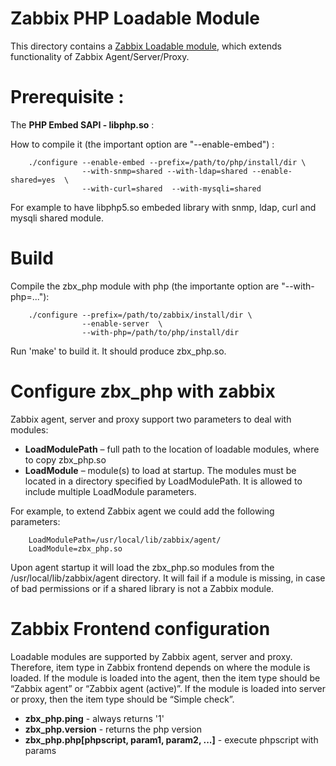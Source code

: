 # Zabbix PHP Loadable Module

This directory contains a [Zabbix Loadable module](https://www.zabbix.com/documentation/3.2/manual/config/items/loadablemodules), which extends functionality of Zabbix
Agent/Server/Proxy. 

# Prerequisite :

The **PHP Embed SAPI - libphp.so** :

How to compile it (the important option are "--enable-embed") :
```
	./configure --enable-embed --prefix=/path/to/php/install/dir \
		        --with-snmp=shared --with-ldap=shared --enable-shared=yes  \
		        --with-curl=shared  --with-mysqli=shared 
```

For example to have libphp5.so embeded library with snmp, ldap, curl and mysqli shared module.

# Build

Compile the zbx_php module with php (the importante option are "--with-php=..."):

```
	./configure --prefix=/path/to/zabbix/install/dir \
	            --enable-server  \
	            --with-php=/path/to/php/install/dir
```	      
Run 'make' to build it. It should produce zbx_php.so.

# Configure zbx_php with zabbix

Zabbix agent, server and proxy support two parameters to deal with modules:

- **LoadModulePath** – full path to the location of loadable modules, where to copy zbx_php.so
- **LoadModule** – module(s) to load at startup. The modules must be located in a directory specified by LoadModulePath. It is allowed to include multiple LoadModule parameters.

For example, to extend Zabbix agent we could add the following parameters:

```
	LoadModulePath=/usr/local/lib/zabbix/agent/
	LoadModule=zbx_php.so
```

Upon agent startup it will load the zbx_php.so modules from the /usr/local/lib/zabbix/agent directory. It will fail if a module is missing, in case of bad permissions or if a shared library is not a Zabbix module.

# Zabbix Frontend configuration

Loadable modules are supported by Zabbix agent, server and proxy. Therefore, item type in Zabbix frontend depends on where the module is loaded. If the module is loaded into the agent, then the item type should be “Zabbix agent” or “Zabbix agent (active)”. If the module is loaded into server or proxy, then the item type should be “Simple check”.

- **zbx_php.ping** - always returns '1'
- **zbx_php.version** - returns the php version
- **zbx_php.php[phpscript, param1, param2, ...]** - execute phpscript with params
